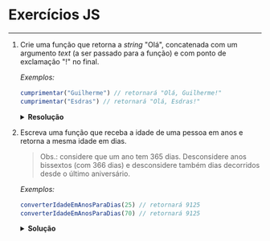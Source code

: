 # Exercícios JS

---

1. Crie uma função que retorna a *string* "Olá", concatenada com um argumento *text* (a ser passado para a função) e com ponto de exclamação "!" no final.
    
    *Exemplos:*
    ```js
    cumprimentar("Guilherme") // retornará "Olá, Guilherme!"
    cumprimentar("Esdras") // retornará "Olá, Esdras!"
    ```
    <details closed>
    <summary><strong>Resolução</strong></summary>

    - <strong>Método 1:</strong> <br>
      <a href="./soluções/1/1.js"><img src="./soluções/1/1.png" width="600" /><a>
    
    - <strong>Método 2:</strong> <br>
      <a href="./soluções/1/1_v2.js"><img src="./soluções/1/1_v2.png" width="600" /><a>
    
    - <strong>Método 3:</strong> <br>
      <a href="./soluções/1/1_v3.js"><img src="./soluções/1/1_v3.png" width="600" /><a>
    
    - <strong>Método 4:</strong> <br>
      <a href="./soluções/1/1_v4.js"><img src="./soluções/1/1_v4.png" width="600" /><a>
    
    </details>

2. Escreva uma função que receba a idade de uma pessoa em anos e retorna a mesma idade em dias.
    > Obs.: considere que um ano tem 365 dias. Desconsidere anos bissextos (com 366 dias) e desconsidere também dias decorridos desde o último aniversário.

    *Exemplos:*
    ```js
    converterIdadeEmAnosParaDias(25) // retornará 9125
    converterIdadeEmAnosParaDias(70) // retornará 9125
    ```

    <details closed>

    <summary><strong>Solução</strong></summary>

    <strong>Método 1:</strong>

    <a href="./soluções/2/2.js"><img src="./soluções/2/2.png" width="600" /><a>
    
    <strong>Método 2:</strong>

    <a href="./soluções/2/2_v2.js"><img src="./soluções/2/2_v2.png" width="600" /><a>

    </details>
